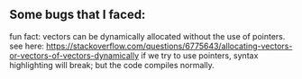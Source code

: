 ## Some bugs that I faced:    

fun fact: vectors can be dynamically allocated without the use of pointers. see here:
https://stackoverflow.com/questions/6775643/allocating-vectors-or-vectors-of-vectors-dynamically
if we try to use pointers, syntax highlighting will break; but the code compiles normally.
